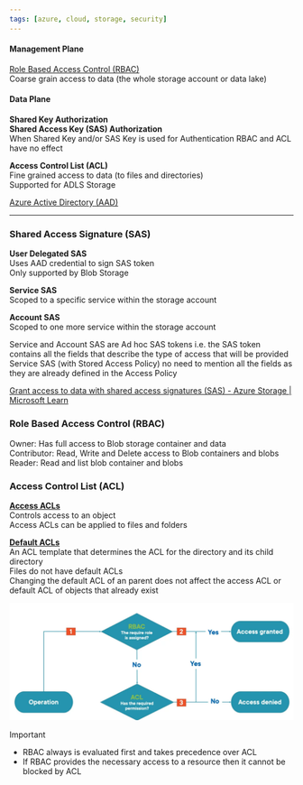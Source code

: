 ```yaml
---
tags: [azure, cloud, storage, security]
---
```


#### Management Plane

[Role Based Access Control (RBAC)](../Azure%20Security%20Services/Role%20Based%20Access%20Control%20(RBAC).md)  
Coarse grain access to data (the whole storage account or data lake)  

#### Data Plane

**Shared Key Authorization**  
**Shared Access Key (SAS) Authorization**  
When Shared Key and/or SAS Key is used for Authentication RBAC and ACL have no effect  

**Access Control List (ACL)**  
Fine grained access to data (to files and directories)  
Supported for ADLS Storage

[Azure Active Directory (AAD)](../Azure%20Security%20Services/Azure%20Active%20Directory/Azure%20Active%20Directory%20(AAD).md)

---

### Shared Access Signature (SAS)

**User Delegated SAS**  
Uses AAD credential to sign SAS token  
Only supported by Blob Storage  

**Service SAS**  
Scoped to a specific service within the storage account  

**Account SAS**  
Scoped to one more service within the storage account

Service and Account SAS are Ad hoc SAS tokens i.e. the SAS token contains all the fields that describe the type of access that will be provided  
Service SAS (with Stored Access Policy) no need to mention all the fields as they are already defined in the Access Policy

[Grant access to data with shared access signatures (SAS) - Azure Storage | Microsoft Learn](https://learn.microsoft.com/en-us/azure/storage/common/storage-sas-overview)  

### Role Based Access Control (RBAC)

Owner: Has full access to Blob storage container and data  
Contributor: Read, Write and Delete access to Blob containers and blobs  
Reader: Read and list blob container and blobs

### Access Control List (ACL)

**<u>Access ACLs</u>**  
Controls access to an object  
Access ACLs can be applied to files and folders

**<u>Default ACLs</u>**  
An ACL template that determines the ACL for the directory and its child directory  
Files do not have default ACLs  
Changing the default ACL of an parent does not affect the access ACL or default ACL of objects that already exist

![Azure Storage Account Authentication|600](../images/azure-storage-account-authentication.png)

 > [!IMPORTANT]
 > * RBAC always is evaluated first and takes precedence over ACL
 > * If RBAC provides the necessary access to a resource then it cannot be blocked by ACL
